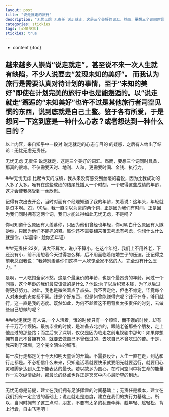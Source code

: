 ```yaml
---
layout: post
title: "说走就走的旅行"
description: "无忧无虑 无责任 说走就走，这是三个美好的词汇。然而，要想三个词同时具备，那真的很难。"
categories: stickies
tags: [心情随笔]
stickies: true
---
```

* content
{:toc}

越来越多人崇尚“说走就走”，甚至说不来一次人生就有缺陷，不少人说要去“发现未知的美好”。
而我认为旅行是需要认真对待计划的事情，至于“未知的美好”即使在计划完美的旅行中也是能邂逅的。以“说走就走”邂逅的“未知美好”也许不过是其他旅行者司空见惯的东西，说到底就是自己土鳖。鉴于各有所爱，于是想问一下这到底是一种什么心态？或者想达到一种什么目的？
----

以上内容，来自知乎中一段对 说走就走的心态与目的 的疑惑，之后有人给出了结论：无忧无虑无责任。

无忧无虑 无责任 说走就走，这是三个美好的词汇。然而，要想三个词同时具备，那真的很难。不仅需要天时、地利、人和，更需要时间、金钱、执行力。

###无忧无虑
比起今天的成绩，我从来没有感受到丝毫的喜悦，因为比我成功的人多了太多。唯有在这些成绩的结尾处插入一个时刻，一个取得这些成绩的年龄，这才会使我感受到一丝欣慰。

记得有次出去开会，当时对面有个经理知道了我的年龄，笑着说：这年头，年轻就是资本啊。22，90后，我一直引以为豪的两个词，正是因为我们有时间，正是因为我们同时拥有这两个词，我们才能过得如此无忧无虑，不是吗？

你可知道什么原因有人羡慕你，只因为他们曾经也年轻，你可明白什么原因有人嫉妒你，只因为他们不能抓的紧。趁你还不需要翻来覆去考虑有考虑，你想什么什么就是你。(华晨宇 · 趁你还年轻)

###无责任
22岁，说大不算大，说小不算小。在这个年纪，我们上不用养老，下还没有小，前不用想着今天过得怎么样，后不用面临着结婚生子的压迫。还记得之前老总跟我说："我特别羡慕你们这样一人吃饱全家不愁的人，完全没有什么压力。"

是啊，一人吃饱全家不愁，这是个最廉价的年龄，也是个最昂贵的年龄。问过一个同事，这个年龄的我们最应该做的是什么？他说:为了以后积累本钱，为了以后过得更好努力。对此，我也是微笑着点了点头。我不否定他，但也不肯定，毕竟每个人对未来的态度都不同。钱是个好东西，但是何曾能赚得完呢？钱不在多，够用就行，这一直是我的态度。既然如此，为何不趁着这不用背负太多责任的时刻，去做些自己想做的呢？

###说走就走
有人说,一个人活着，饿的时候只有一个烦恼，而不饿的时候，却有千千万万个烦恼。最初毕业的时候，是准备去北京的，跟随老爸那些个朋友，走上他走过的那些路；而之后来了深圳，仅仅是因为临走之前电视剧中那句：如果你想拥有自己不曾拥有的，就要去做自己不曾做过的，去吃自己不曾吃过的苦。于是，我来到了深圳，这个完全陌生的城市。

每一次行走都是关于今天和明天童话的开篇。不需要设计，人生一直在走，到达和行走都是。不必相信什么未来，只知道活着就要快乐就要阳光就要远行，就要用心 灵和脚步达到人生所能表达的最长。若以故乡为圆心，在时间空间中将生命的能量作一次次纵情放射，那最长的终点也许正是冥冥中内心最盼望的到达。

----

无忧无虑是前提，建立在我们拥有足够挥霍的时间基础上；无责任是根本，建立在我们拥有一定金钱的基础上；说走就走是态度，建立在我们的执行力基础上。所以，当同时拥有了这三点时，朋友，不要有太多的犹豫牵绊，趁年轻、趁轻松，背上行囊，自由飞翔吧！